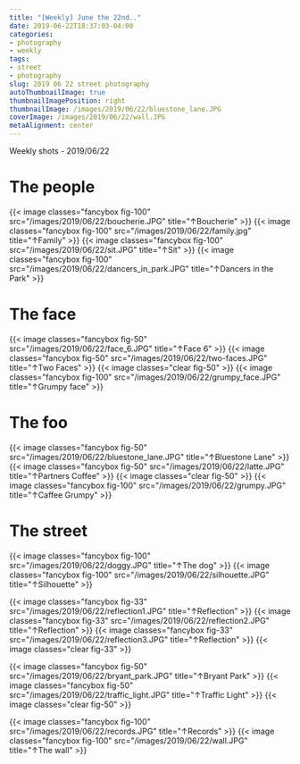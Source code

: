 ```yaml
---
title: "[Weekly] June the 22nd.."
date: 2019-06-22T18:37:03-04:00
categories:
- photography
- weekly
tags:
- street
- photography
slug: 2019 06 22 street photography
autoThumbnailImage: true
thumbnailImagePosition: right
thumbnailImage: /images/2019/06/22/bluestone_lane.JPG
coverImage: /images/2019/06/22/wall.JPG
metaAlignment: center
---
```


Weekly shots - 2019/06/22
<!--more-->
<!-- toc -->

# The people
{{< image classes="fancybox fig-100" src="/images/2019/06/22/boucherie.JPG"  title="↑Boucherie" >}}
{{< image classes="fancybox fig-100" src="/images/2019/06/22/family.jpg"  title="↑Family" >}}
{{< image classes="fancybox fig-100" src="/images/2019/06/22/sit.JPG"  title="↑Sit" >}}
{{< image classes="fancybox fig-100" src="/images/2019/06/22/dancers_in_park.JPG"  title="↑Dancers in the Park" >}}

# The face
{{< image classes="fancybox fig-50" src="/images/2019/06/22/face_6.JPG"  title="↑Face 6" >}}
{{< image classes="fancybox fig-50" src="/images/2019/06/22/two-faces.JPG"  title="↑Two Faces" >}}
{{< image classes="clear fig-50" >}}
{{< image classes="fancybox fig-100" src="/images/2019/06/22/grumpy_face.JPG"  title="↑Grumpy face" >}}

# The foo
{{< image classes="fancybox fig-50" src="/images/2019/06/22/bluestone_lane.JPG"  title="↑Bluestone Lane" >}}
{{< image classes="fancybox fig-50" src="/images/2019/06/22/latte.JPG"  title="↑Partners Coffee" >}}
{{< image classes="clear fig-50" >}}
{{< image classes="fancybox fig-100" src="/images/2019/06/22/grumpy.JPG"  title="↑Caffee Grumpy" >}}

# The street
{{< image classes="fancybox fig-100" src="/images/2019/06/22/doggy.JPG"  title="↑The dog" >}}
{{< image classes="fancybox fig-100" src="/images/2019/06/22/silhouette.JPG"  title="↑Silhouette" >}}

{{< image classes="fancybox fig-33" src="/images/2019/06/22/reflection1.JPG"  title="↑Reflection" >}}
{{< image classes="fancybox fig-33" src="/images/2019/06/22/reflection2.JPG"  title="↑Reflection" >}}
{{< image classes="fancybox fig-33" src="/images/2019/06/22/reflection3.JPG"  title="↑Reflection" >}}
{{< image classes="clear fig-33" >}}

{{< image classes="fancybox fig-50" src="/images/2019/06/22/bryant_park.JPG"  title="↑Bryant Park" >}}
{{< image classes="fancybox fig-50" src="/images/2019/06/22/traffic_light.JPG"  title="↑Traffic Light" >}}
{{< image classes="clear fig-50" >}}

{{< image classes="fancybox fig-100" src="/images/2019/06/22/records.JPG"  title="↑Records" >}}
{{< image classes="fancybox fig-100" src="/images/2019/06/22/wall.JPG"  title="↑The wall" >}}